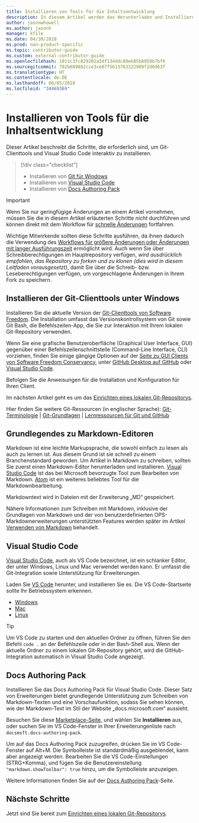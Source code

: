 ```yaml
---
title: Installieren von Tools für die Inhaltsentwicklung
description: In diesem Artikel werden das Herunterladen und Installieren der Clienttools erläutert, die Sie für Git und das Bearbeiten von Markdowndateien benötigen.
author: jasonwhowell
ms.author: jasonh
manager: kfile
ms.date: 04/30/2018
ms.prod: non-product-specific
ms.topic: contributor-guide
ms.custom: external-contributor-guide
ms.openlocfilehash: 1011c3fc829202a3df134ddc80eb05b8959b7bf6
ms.sourcegitcommit: 782b689882cce3ce07f5613763322989f2d0d63f
ms.translationtype: HT
ms.contentlocale: de-DE
ms.lasthandoff: 06/05/2018
ms.locfileid: "34469369"
---
```

# <a name="install-content-authoring-tools"></a>Installieren von Tools für die Inhaltsentwicklung

Dieser Artikel beschreibt die Schritte, die erforderlich sind, um Git-Clienttools und Visual Studio Code interaktiv zu installieren.
> [!div class="checklist"]
> * Installieren von [Git für Windows](https://git-scm.com/download/win)
> * Installieren von [Visual Studio Code](https://code.visualstudio.com/)
> * Installieren von [Docs Authoring Pack](https://marketplace.visualstudio.com/items?itemName=docsmsft.docs-authoring-pack)

>[!IMPORTANT]
> Wenn Sie nur geringfügige Änderungen an einem Artikel vornehmen, müssen Sie die in diesem Artikel erläuterten Schritte *nicht* durchführen und können direkt mit dem Workflow für [schnelle Änderungen](index.md#quick-edits-to-existing-documents) fortfahren.
>
> Wichtige Mitwirkende sollten diese Schritte ausführen, da ihnen dadurch die Verwendung des [Workflows für größere Änderungen oder Änderungen mit langer Ausführungszeit](how-to-write-workflows-major.md) ermöglicht wird. Auch wenn Sie über Schreibberechtigungen im Hauptrepository verfügen, *wird ausdrücklich empfohlen, das Repository zu forken und zu klonen (dies wird in diesem Leitfaden vorausgesetzt)*, damit Sie über die Schreib- bzw. Leseberechtigungen verfügen, um vorgeschlagene Änderungen in Ihrem Fork zu speichern.

## <a name="install-git-client-tools-on-windows"></a>Installieren der Git-Clienttools unter Windows

 Installieren Sie die aktuelle Version der [Git-Clienttools von Software Freedom](https://git-scm.com/download/). Die Installation umfasst das Versionskontrollsystem von Git sowie Git Bash, die Befehlszeilen-App, die Sie zur Interaktion mit Ihrem lokalen Git-Repository verwenden.

Wenn Sie eine grafische Benutzeroberfläche (Graphical User Interface, GUI) gegenüber einer Befehlszeilenschnittstelle (Command-Line Interface, CLI) vorziehen, finden Sie einige gängige Optionen auf der [Seite zu GUI Clients von Software Freedom Conservancy](https://git-scm.com/downloads/guis), unter [GitHub Desktop auf GitHub](https://desktop.github.com/) oder [Visual Studio Code](https://www.visualstudio.com/products/code-vs.aspx).

Befolgen Sie die Anweisungen für die Installation und Konfiguration für Ihren Client.

Im nächsten Artikel geht es um das [Einrichten eines lokalen Git-Repositorys](get-started-setup-local.md).

   Hier finden Sie weitere Git-Ressourcen (in englischer Sprache): [Git-Terminologie](https://help.github.com/articles/github-glossary) | [Git-Grundlagen](https://git-scm.com/book/en/v2/Getting-Started-Git-Basics) | [Lernressourcen für Git und GitHub](https://help.github.com/articles/good-resources-for-learning-git-and-github/)

## <a name="understand-markdown-editors"></a>Grundlegendes zu Markdown-Editoren

Markdown ist eine leichte Markupsprache, die sowohl einfach zu lesen als auch zu lernen ist. Aus diesem Grund ist sie schnell zu einem Branchenstandard geworden. Um Artikel in Markdown zu schreiben, sollten Sie zuerst einen Markdown-Editor herunterladen und installieren.  [Visual Studio Code](https://code.visualstudio.com/) ist das bei Microsoft bevorzugte Tool zum Bearbeiten von Markdown. [Atom](https://atom.io) ist ein weiteres beliebtes Tool für die Markdownbearbeitung.

Markdowntext wird in Dateien mit der Erweiterung „MD“ gespeichert.

Nähere Informationen zum Schreiben mit Markdown, inklusive der Grundlagen von Markdown und der von benutzerdefinierten OPS-Markdownerweiterungen unterstützten Features werden später im Artikel [Verwenden von Markdown](how-to-write-use-markdown.md) behandelt.

## <a name="visual-studio-code"></a>Visual Studio Code

[Visual Studio Code](https://code.visualstudio.com/), auch als VS Code bezeichnet, ist ein schlanker Editor, der unter Windows, Linux und Mac verwendet werden kann. Er umfasst die Git-Integration sowie Unterstützung für Erweiterungen.

Laden Sie [VS Code](https://code.visualstudio.com/) herunter, und installieren Sie es. Die VS Code-Startseite sollte Ihr Betriebssystem erkennen.

- [Windows](https://code.visualstudio.com/docs/setup/windows)
- [Mac](https://code.visualstudio.com/docs/setup/mac)
- [Linux](https://code.visualstudio.com/docs/setup/linux)

> [!TIP]
> Um VS Code zu starten und den aktuellen Ordner zu öffnen, führen Sie den Befehl `code .` an der Befehlszeile oder in der Bash-Shell aus. Wenn der aktuelle Ordner zu einem lokalen Git-Repository gehört, wird die GitHub-Integration automatisch in Visual Studio Code angezeigt.

## <a name="docs-authoring-pack"></a>Docs Authoring Pack
Installieren Sie das Docs Authoring Pack für Visual Studio Code. Dieser Satz von Erweiterungen bietet grundlegende Unterstützung zum Schreiben von Markdown-Texten und eine Vorschaufunktion, sodass Sie sehen können, wie der Markdown-Text im Stil der Website „docs.microsoft.com“ aussieht.

   Besuchen Sie diese [Marketplace-Seite](https://marketplace.visualstudio.com/items?itemName=docsmsft.docs-authoring-pack), und wählen Sie **Installieren** aus, oder suchen Sie im VS Code-Fenster in Ihrer Erweiterungenliste nach `docsmsft.docs-authoring-pack`. 

   Um auf das Docs Authoring Pack zuzugreifen, drücken Sie im VS Code-Fenster auf Alt+M. Die Symbolleiste ist standardmäßig ausgeblendet, kann aber angezeigt werden. Bearbeiten Sie die VS Code-Einstellungen (STRG+Komma), und fügen Sie die Benutzereinstellung `"markdown.showToolbar": true` hinzu, um die Symbolleiste anzuzeigen.

   Weitere Informationen finden Sie auf der [Docs Authoring Pack](how-to-write-docs-auth-pack.md)-Seite.


## <a name="next-steps"></a>Nächste Schritte

Jetzt sind Sie bereit zum [Einrichten eines lokalen Git-Repositorys](get-started-setup-local.md).
